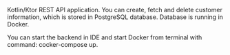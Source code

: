 Kotlin/Ktor REST API application. You can create, fetch and delete customer information, which is stored in PostgreSQL database. Database is running in Docker.

You can start the backend in IDE and start Docker from terminal with command: cocker-compose up.
